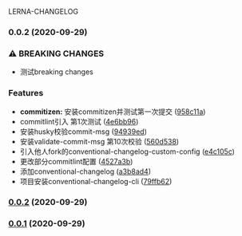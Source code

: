 LERNA-CHANGELOG
### 0.0.2 (2020-09-29)


### ⚠ BREAKING CHANGES

* 测试breaking changes

### Features

* **commitizen:** 安装commitizen并测试第一次提交 ([958c11a](https://github.com/qinzhiwei1993/lerna-changelog/commit/958c11a1f06c48d97bac208254ae7be7f761ab01))
* commitlint引入 第1次测试 ([4e6bb96](https://github.com/qinzhiwei1993/lerna-changelog/commit/4e6bb96476e0cf5195d50bbbd00f6ac56b695f24))
* 安装husky校验commit-msg ([94939ed](https://github.com/qinzhiwei1993/lerna-changelog/commit/94939eda024979ed03d8409fcacc207d04812644))
* 安装validate-commit-msg 第10次校验 ([560d538](https://github.com/qinzhiwei1993/lerna-changelog/commit/560d5384a9f76e10141b5202486da479b09e8ad5))
* 引入他人fork的conventional-changelog-custom-config ([e4c105c](https://github.com/qinzhiwei1993/lerna-changelog/commit/e4c105c493216467009a35cc2933ba52b7897b3d))
* 更改部分commitlint配置 ([4527a3b](https://github.com/qinzhiwei1993/lerna-changelog/commit/4527a3b9008f50b21deff250be49aea0624e8dfa))
* 添加conventional-changelog ([a3b8ad4](https://github.com/qinzhiwei1993/lerna-changelog/commit/a3b8ad46d8dd4ef81789a0aa414ac58da60b7ec1))
* 项目安装conventional-changelog-cli ([79ffb62](https://github.com/qinzhiwei1993/lerna-changelog/commit/79ffb62890b194fb21754496b4168f1cf1afdfbe))

### [0.0.2](https://github.com/qinzhiwei1993/lerna-changelog/compare/v0.0.1...v0.0.2) (2020-09-29)

### [0.0.1](https://github.com/qinzhiwei1993/lerna-changelog/compare/v0.0.0...v0.0.1) (2020-09-29)
